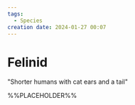 ```yaml
---
tags:
  - Species
creation date: 2024-01-27 00:07
---
```

# Felinid

"Shorter humans with cat ears and a tail"

%%PLACEHOLDER%%
